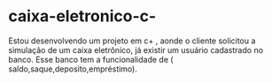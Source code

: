 # caixa-eletronico-c-
Estou desenvolvendo um projeto em c+ , aonde o cliente solicitou a simulação de um caixa eletrônico, já existir um usuário cadastrado no banco. Esse banco tem a funcionalidade de ( saldo,saque,deposito,empréstimo).
